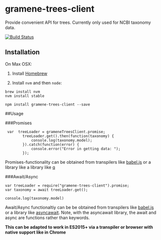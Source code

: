 # gramene-trees-client
Provide convenient API for trees. Currently only used for NCBI taxonomy data.

[![Build Status](https://travis-ci.org/warelab/gramene-trees-client.svg)](https://travis-ci.org/warelab/gramene-trees-client)

## Installation

On Max OSX:

1. Install [Homebrew](http://brew.sh)

2. Install `nvm` and then `node`:

```
brew install nvm
nvm install stable
```

```
npm install gramene-trees-client --save
```

##Usage

###Promises
```
 var  treeLoader = grameneTreesClient.promise;
        treeLoader.get().then(function(taxonomy) {
            console.log(taxonomy.model);
        }).catch(function(error) {
            console.error("Error in getting data: ");
        });
```

Promises-functionality can be obtained from transpilers like [babel.js](https://babeljs.io) or a library like a library like [q](https://github.com/kriskowal/q)


###Await/Async

```
var treeLoader = require("gramene-trees-client").promise;
var taxonomy = await treeLoader.get();

console.log(taxonomy.model)
```

Await/Async functionaltiy can be be obtained from transpilers like [babel.js](https://babeljs.io) or a library like [asyncawait](https://github.com/yortus/asyncawait). Note, with the asyncawait library, the await and async are functions rather than keywords.

**This can be adapted to work in ES2015+ via a transpiler or browser with native support like in Chrome**
